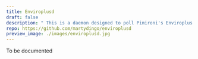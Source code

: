 ```yaml
---
title: Enviroplusd
draft: false
description: " This is a daemon designed to poll Pimironi's Enviroplus (aka Enviro+) for environmental data."
repo: https://github.com/martydingo/enviroplusd
preview_image: ./images/enviroplusd.jpg
---
```


To be documented

